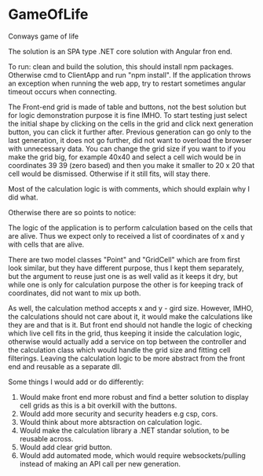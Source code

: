 # GameOfLife
Conways game of life

The solution is an SPA type .NET core solution with Angular fron end.

To run: clean and build the solution, this should install npm packages. Otherwise cmd to ClientApp and run "npm install".
If the application throws an exception when running the web app, try to restart sometimes angular timeout occurs when connecting.

The Front-end grid is made of table and buttons, not the best solution but for logic demonstration purpose it is fine IMHO.
To start testing just select the initial shape by clicking on the cells in the grid and click next generation button,
you can click it further after. Previous generation can go only to the last generation, it does not go further, did not want
to overload the browser with unnecessary data. You can change the grid size if you want to if you make the grid big, for example 40x40 
and select a cell wich would be in coordinates 39 39 (zero based) and then you make it smaller to 20 x 20 that cell would be dismissed.
Otherwise if it still fits, will stay there.

Most of the calculation logic is with comments, which should explain why I did what.

Otherwise there are so points to notice:

The logic of the application is to perform calculation based on the cells that are alive. Thus we expect only to received a list of
coordinates of x and y with cells that are alive.

There are two model classes "Point" and "GridCell" which are from first look similar, but they have different purpose, thus I kept them
separately, but the argument to reuse just one is as well valid as it keeps it dry, but while one is only for calculation purpose
the other is for keeping track of coordinates, did not want to mix up both.

As well, the calculation method accepts x and y - gird size. However, IMHO, the calculations should not care about it, it would make the
calculations like they are and that is it. But front end should not handle the logic of checking which live cell fits in the grid, thus keeping
it inside the calculation logic, otherwise would actually add a service on top between the controller and the calculation class which
would handle the grid size and fitting cell filterings. Leaving the calculation logic to be more abstract from the front end and
reusable as a separate dll.

Some things I would add or do differently:
1. Would make front end more robust and find a better solution to display cell grids as this is a bit overkill with the buttons.
2. Would add more security and security headers e.g csp, cors.
3. Would think about more abtsraction on calculation logic.
4. Would make the calculation library a .NET standar solution, to be reusable across.
5. Would add clear grid button.
6. Would add automated mode, which would require websockets/pulling instead of making an API call per new generation.
